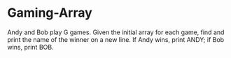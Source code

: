 # Gaming-Array

Andy and Bob play G games. Given the initial array for each game, find and print the name of the winner on a new line. If Andy wins, print ANDY; if Bob wins, print BOB.
